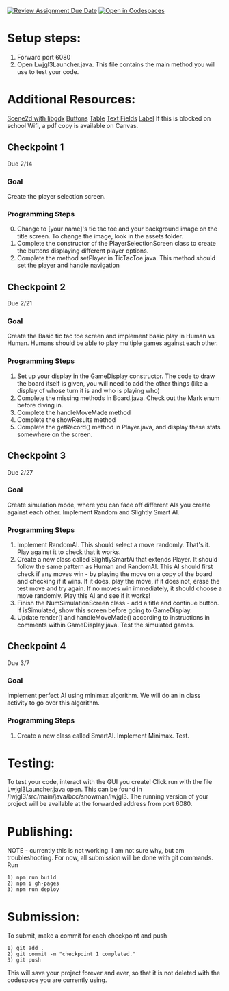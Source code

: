 [![Review Assignment Due Date](https://classroom.github.com/assets/deadline-readme-button-22041afd0340ce965d47ae6ef1cefeee28c7c493a6346c4f15d667ab976d596c.svg)](https://classroom.github.com/a/mb-Lw4Ik)
[![Open in Codespaces](https://classroom.github.com/assets/launch-codespace-2972f46106e565e64193e422d61a12cf1da4916b45550586e14ef0a7c637dd04.svg)](https://classroom.github.com/open-in-codespaces?assignment_repo_id=18187899)

# Setup steps:
1. Forward port 6080
2. Open Lwjgl3Launcher.java. This file contains the main method you will use to test your code. 

# Additional Resources:
[Scene2d with libgdx](https://libgdx.com/wiki/graphics/2d/scene2d/scene2d-ui)
[Buttons](https://javadoc.io/doc/com.badlogicgames.gdx/gdx/latest/com/badlogic/gdx/scenes/scene2d/ui/Button.html)
[Table](https://javadoc.io/doc/com.badlogicgames.gdx/gdx/latest/com/badlogic/gdx/scenes/scene2d/ui/Table.html)
[Text Fields](https://javadoc.io/doc/com.badlogicgames.gdx/gdx/latest/com/badlogic/gdx/scenes/scene2d/ui/TextField.html)
[Label](https://javadoc.io/doc/com.badlogicgames.gdx/gdx/latest/com/badlogic/gdx/scenes/scene2d/ui/Label.html)
If this is blocked on school Wifi, a pdf copy is available on Canvas. 

## Checkpoint 1
Due 2/14
### Goal
Create the player selection screen. 

### Programming Steps
0. Change to [your name]'s tic tac toe and your background image on the title screen. To change the image, look in the assets folder. 
1. Complete the constructor of the PlayerSelectionScreen class to create the buttons displaying different player options. 
2. Complete the method setPlayer in TicTacToe.java. This method should set the player and handle navigation

## Checkpoint 2
Due 2/21
### Goal
Create the Basic tic tac toe screen and implement basic play in Human vs Human. Humans should be able to play multiple games against each other. 

### Programming Steps
1. Set up your display in the GameDisplay constructor. The code to draw the board itself is given, you will need to add the other things (like a display of whose turn it is and who is playing who)
2. Complete the missing methods in Board.java. Check out the Mark enum before diving in. 
3. Complete the handleMoveMade method
4. Complete the showResults method
5. Complete the getRecord() method in Player.java, and display these stats somewhere on the screen. 

## Checkpoint 3
Due 2/27
### Goal
Create simulation mode, where you can face off different AIs you create against each other. Implement Random and Slightly Smart AI. 

### Programming Steps
1. Implement RandomAI. This should select a move randomly. That's it. Play against it to check that it works. 
2. Create a new class called SlightlySmartAi that extends Player. It should follow the same pattern as Human and RandomAI. This AI should first check if any moves win - by playing the move on a copy of the board and checking if it wins. If it does, play the move, if it does not, erase the test move and try again. If no moves win immediately, it should choose a move randomly. Play this AI and see if it works!
3. Finish the NumSimulationScreen class - add a title and continue button. If isSimulated, show this screen before going to GameDisplay. 
4. Update render() and handleMoveMade() according to instructions in comments within GameDisplay.java. Test the simulated games. 

## Checkpoint 4
Due 3/7
### Goal 
Implement perfect AI using minimax algorithm. We will do an in class activity to go over this algorithm. 

### Programming Steps
1. Create a new class called SmartAI. Implement Minimax. Test. 


# Testing:
To test your code, interact with the GUI you create! Click run with the file Lwjgl3Launcher.java open. This can be found in /lwjgl3/src/main/java/bcc/snowman/lwjgl3.
The running version of your project will be available at the forwarded address from port 6080. 

# Publishing:
NOTE - currently this is not working. I am not sure why, but am troubleshooting. For now, all submission will be done with git commands. 
Run 
```
1) npm run build
2) npm i gh-pages
3) npm run deploy
```

# Submission:
To submit, make a commit for each checkpoint and push
```
1) git add . 
2) git commit -m "checkpoint 1 completed."
3) git push
```
This will save your project forever and ever, so that it is not deleted with the codespace you are currently using.